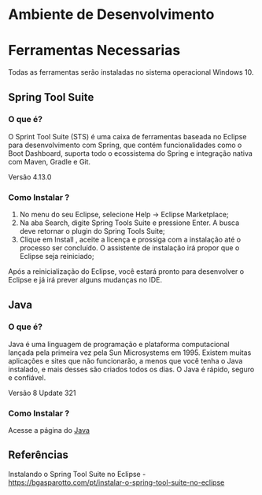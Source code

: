 # Ambiente de Desenvolvimento

# Ferramentas Necessarias
Todas as ferramentas serão instaladas no sistema operacional Windows 10.

## Spring Tool Suite
### O que é?
O Sprint Tool Suite (STS) é uma caixa de ferramentas baseada no Eclipse para desenvolvimento com Spring, que contém funcionalidades como o Boot Dashboard, suporta todo o ecossistema do Spring e integração nativa com Maven, Gradle e Git.

Versão 4.13.0

### Como Instalar ?
1. No menu do seu Eclipse, selecione Help -> Eclipse Marketplace;
2. Na aba Search, digite Spring Tools Suite e pressione Enter. A busca deve retornar o plugin do Spring Tools Suite;
3. Clique em Install , aceite a licença e prossiga com a instalação até o processo ser concluído. O assistente de instalação irá propor que o Eclipse seja reiniciado;

Após a reinicialização do Eclipse, você estará pronto para desenvolver o Eclipse e já irá prever alguns mudanças no IDE. 

## Java
### O que é?
Java é uma linguagem de programação e plataforma computacional lançada pela primeira vez pela Sun Microsystems em 1995. Existem muitas aplicações e sites que não funcionarão, a menos que você tenha o Java instalado, e mais desses são criados todos os dias. O Java é rápido, seguro e confiável.

Versão 8 Update 321

### Como Instalar ?
Acesse a página do <a href="https://www.java.com/pt-BR/download/ie_manual.jsp?locale=pt_BR">Java</a>

## Referências
Instalando o Spring Tool Suite no Eclipse - https://bgasparotto.com/pt/instalar-o-spring-tool-suite-no-eclipse
